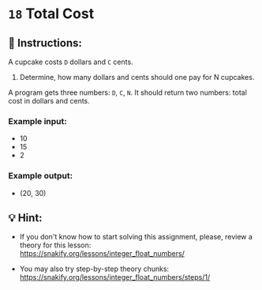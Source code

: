 # `18` Total Cost

## 📝 Instructions:

A cupcake costs `D` dollars and `C` cents. 

1. Determine, how many dollars and cents should one pay for N cupcakes. 

A program gets three numbers: `D`, `C`, `N`. It should return two numbers: total cost in dollars and cents.

### Example input:

- 10
- 15
- 2

### Example output:

- (20, 30)

## 💡 Hint:

+ If you don't know how to start solving this assignment, please, review a theory for this lesson:
https://snakify.org/lessons/integer_float_numbers/

+ You may also try step-by-step theory chunks:
https://snakify.org/lessons/integer_float_numbers/steps/1/